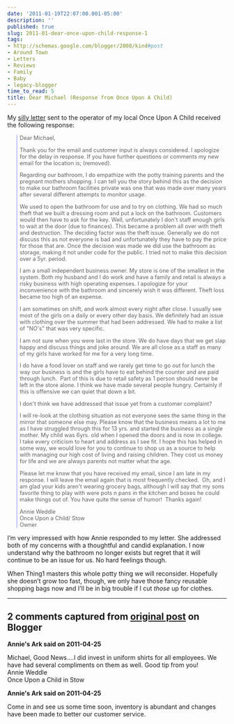 ```yaml
---
date: '2011-01-19T22:07:00.001-05:00'
description: ''
published: true
slug: 2011-01-dear-once-upon-child-response-1
tags:
- http://schemas.google.com/blogger/2008/kind#post
- Around Town
- Letters
- Reviews
- Family
- Baby
- legacy-blogger
time_to_read: 5
title: Dear Michael (Response from Once Upon A Child)
---
```


<p>My <a href="../2011/2011-01-dear-once-upon-child.html" target="_blank">silly letter</a> sent to the operator of my local Once Upon A Child received the following response:</p>  <blockquote style="border-left: #b3bdff 2px solid; padding-left: 5px; font-size: 0.9em;"> 
<p>Dear Michael,</p>  
<p>Thank you for the email and customer input is always considered. I apologize for the delay in response. If you have further questions or comments my new email for the location is; (removed).</p>  
<p>Regarding our bathroom, I do empathize with the potty training parents and the pregnant mothers shopping. I can tell you the story behind this as the decision to make our bathroom facilities private was one that was made over many years after several different attempts to monitor usage.</p>  
<p>We used to open the bathroom for use and to try on clothing. We had so much theft that we built a dressing room and put a lock on the bathroom. Customers would then have to ask for the key. Well, unfortunately I don't staff enough girls to wait at the door (due to finances). This became a problem all over with theft and destruction. The deciding factor was the theft issue. Generally we do not discuss this as not everyone is bad and unfortunately they have to pay the price for those that are. Once the decision was made we did use the bathroom as storage, making it not under code for the public. I tried not to make this decision over a 5yr. period. </p>  
<p>I am a small independent business owner. My store is one of the smallest in the system. Both my husband and I do work and have a family and retail is always a risky business with high operating expenses. I apologize for your inconvenience with the bathroom and sincerely wish it was different. Theft loss became too high of an expense.</p>  
<p>I am sometimes on shift, and work almost every night after close. I usually see most of the girls on a daily or every other day basis. We definitely had an issue with clothing over the summer that had been addressed. We had to make a list of &quot;NO's&quot; that was very specific.</p>  
<p>I am not sure when you were last in the store. We do have days that we get slap happy and discuss things and joke around. We are all close as a staff as many of my girls have worked for me for a very long time.</p>  
<p>I do have a food lover on staff and we rarely get time to go out for lunch the way our business is and the girls have to eat behind the counter and are paid through lunch.&#160; Part of this is due to retail safety as 1 person should never be left in the store alone. I think we have made several people hungry. Certainly if this is offensive we can quiet that down a bit.</p>  
<p>I don't think we have addressed that issue yet from a customer complaint?</p>  
<p>I will re-look at the clothing situation as not everyone sees the same thing in the mirror that someone else may. Please know that the business means a lot to me as I have struggled through this for 13 yrs. and started the business as a single mother. My child was 6yrs. old when I opened the doors and is now in college.&#160; I take every criticism to heart and address as I see fit. I hope this has helped in some way, we would love for you to continue to shop us as a source to help with managing our high cost of living and raising children. They cost us money for life and we are always parents not matter what the age.</p>  
<p>Please let me know that you have received my email, since I am late in my response. I will leave the email again that is most frequently checked.&#160; Oh, and I am glad your kids aren't wearing grocery bags, although I will say that my sons favorite thing to play with were pots n pans in the kitchen and boxes he could make things out of. You have quite the sense of humor!&#160; Thanks again!</p>  
<p>Annie Weddle      <br />Once Upon a Child/ Stow       <br />Owner</p>
</blockquote>
<p>I’m very impressed with how Annie responded to my letter. She addressed both of my concerns with a thoughtful and candid explanation. I now understand why the bathroom no longer exists but regret that it will continue to be an issue for us. No hard feelings though.</p>
<p>When Thing1 masters this whole potty thing we will reconsider. Hopefully she doesn’t grow too fast, though, we only have those fancy reusable shopping bags now and I’ll be in big trouble if I cut <em>those </em>up for clothes.</p>

---

## 2 comments captured from [original post](https://blog.wassupy.com/2011/01/dear-once-upon-child-response-1.html) on Blogger

**Annie's Ark said on 2011-04-25**

Michael, Good News....I did invest in uniform shirts for all employees. We have had several compliments on them as well. Good tip from you!<br />Annie Weddle<br />Once Upon a Child in Stow

**Annie's Ark said on 2011-04-25**

Come in and see us some time soon, inventory is abundant and changes have been made to better our customer service.


